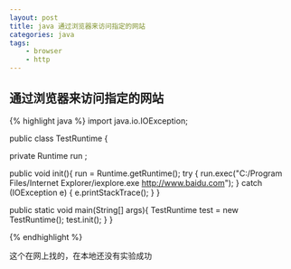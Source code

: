 ```yaml
---
layout: post
title: java 通过浏览器来访问指定的网站
categories: java
tags: 
	- browser
	- http
---
```


## 通过浏览器来访问指定的网站

{% highlight java %}
import java.io.IOException;

public class TestRuntime {

 private Runtime run ;
 
 public void init(){
  run = Runtime.getRuntime();
  try {
   run.exec("C:/Program Files/Internet Explorer/iexplore.exe http://www.baidu.com");
  } catch (IOException e) {
   e.printStackTrace();
  }
 }
 
 public static void main(String[] args){
  TestRuntime test = new TestRuntime();
  test.init();
 }
}

{% endhighlight %}

这个在网上找的，在本地还没有实验成功

